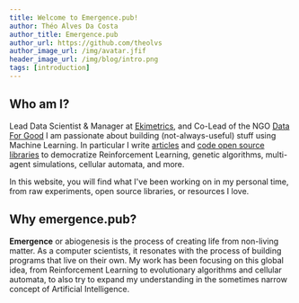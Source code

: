 ```yaml
---
title: Welcome to Emergence.pub!
author: Théo Alves Da Costa
author_title: Emergence.pub
author_url: https://github.com/theolvs
author_image_url: /img/avatar.jfif
header_image_url: /img/blog/intro.png
tags: [introduction]
---
```


<!--truncate-->

## Who am I?

Lead Data Scientist & Manager at <a href='https://ekimetrics.com/'>Ekimetrics</a>, and Co-Lead of the NGO <a href='http://dataforgood.fr/'>Data For Good</a> I am passionate about building (not-always-useful) stuff using Machine Learning. In particular I write <a href="/blog">articles</a> and <a href="/opensource">code open source libraries</a> to democratize Reinforcement Learning, genetic algorithms, multi-agent simulations, cellular automata, and more.

In this website, you will find what I've been working on in my personal time, from raw experiments, open source libraries, or resources I love.  

## Why **emergence.pub**?
**Emergence** or abiogenesis is the process of creating life from non-living matter. As a computer scientists, it resonates with the process of building programs that live on their own. My work has been focusing on this global idea, from Reinforcement Learning to evolutionary algorithms and cellular automata, to also try to expand my understanding in the sometimes narrow concept of Artificial Intelligence.
